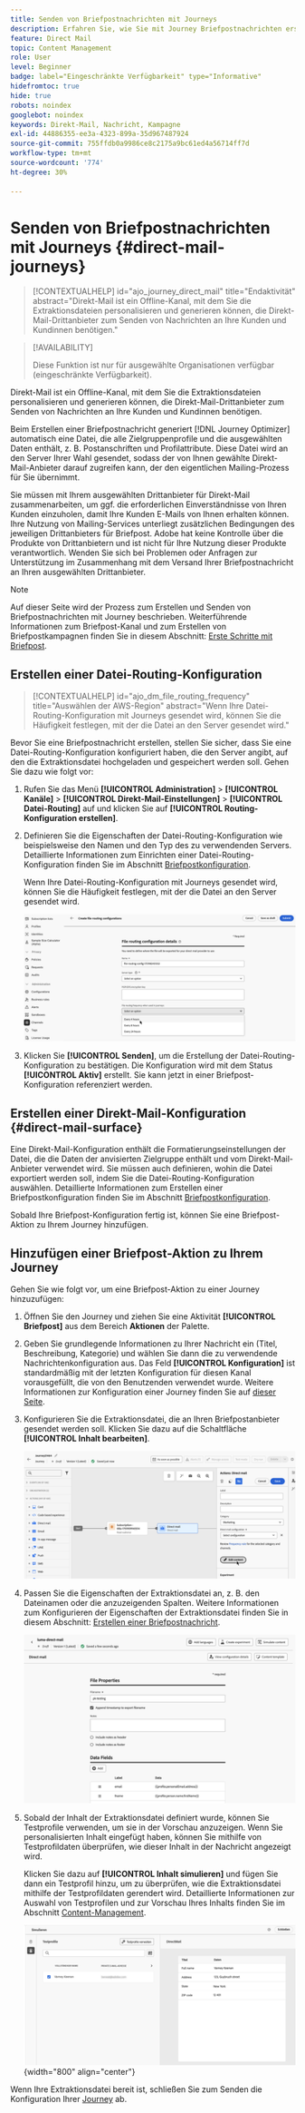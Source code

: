 ```yaml
---
title: Senden von Briefpostnachrichten mit Journeys
description: Erfahren Sie, wie Sie mit Journey Briefpostnachrichten erstellen und senden.
feature: Direct Mail
topic: Content Management
role: User
level: Beginner
badge: label="Eingeschränkte Verfügbarkeit" type="Informative"
hidefromtoc: true
hide: true
robots: noindex
googlebot: noindex
keywords: Direkt-Mail, Nachricht, Kampagne
exl-id: 44886355-ee3a-4323-899a-35d967487924
source-git-commit: 755ffdb0a9986ce8c2175a9bc61ed4a56714ff7d
workflow-type: tm+mt
source-wordcount: '774'
ht-degree: 30%

---
```


# Senden von Briefpostnachrichten mit Journeys {#direct-mail-journeys}

>[!CONTEXTUALHELP]
>id="ajo_journey_direct_mail"
>title="Endaktivität"
>abstract="Direkt-Mail ist ein Offline-Kanal, mit dem Sie die Extraktionsdateien personalisieren und generieren können, die Direkt-Mail-Drittanbieter zum Senden von Nachrichten an Ihre Kunden und Kundinnen benötigen."

>[!AVAILABILITY]
>
>Diese Funktion ist nur für ausgewählte Organisationen verfügbar (eingeschränkte Verfügbarkeit).

Direkt-Mail ist ein Offline-Kanal, mit dem Sie die Extraktionsdateien personalisieren und generieren können, die Direkt-Mail-Drittanbieter zum Senden von Nachrichten an Ihre Kunden und Kundinnen benötigen.

Beim Erstellen einer Briefpostnachricht generiert [!DNL Journey Optimizer] automatisch eine Datei, die alle Zielgruppenprofile und die ausgewählten Daten enthält, z. B. Postanschriften und Profilattribute. Diese Datei wird an den Server Ihrer Wahl gesendet, sodass der von Ihnen gewählte Direkt-Mail-Anbieter darauf zugreifen kann, der den eigentlichen Mailing-Prozess für Sie übernimmt.

Sie müssen mit Ihrem ausgewählten Drittanbieter für Direkt-Mail zusammenarbeiten, um ggf. die erforderlichen Einverständnisse von Ihren Kunden einzuholen, damit Ihre Kunden E-Mails von Ihnen erhalten können. Ihre Nutzung von Mailing-Services unterliegt zusätzlichen Bedingungen des jeweiligen Drittanbieters für Briefpost. Adobe hat keine Kontrolle über die Produkte von Drittanbietern und ist nicht für Ihre Nutzung dieser Produkte verantwortlich. Wenden Sie sich bei Problemen oder Anfragen zur Unterstützung im Zusammenhang mit dem Versand Ihrer Briefpostnachricht an Ihren ausgewählten Drittanbieter.

>[!NOTE]
>
>Auf dieser Seite wird der Prozess zum Erstellen und Senden von Briefpostnachrichten mit Journey beschrieben. Weiterführende Informationen zum Briefpost-Kanal und zum Erstellen von Briefpostkampagnen finden Sie in diesem Abschnitt: [Erste Schritte mit Briefpost](../direct-mail/get-started-direct-mail.md).

## Erstellen einer Datei-Routing-Konfiguration

>[!CONTEXTUALHELP]
>id="ajo_dm_file_routing_frequency"
>title="Auswählen der AWS-Region"
>abstract="Wenn Ihre Datei-Routing-Konfiguration mit Journeys gesendet wird, können Sie die Häufigkeit festlegen, mit der die Datei an den Server gesendet wird."

Bevor Sie eine Briefpostnachricht erstellen, stellen Sie sicher, dass Sie eine Datei-Routing-Konfiguration konfiguriert haben, die den Server angibt, auf den die Extraktionsdatei hochgeladen und gespeichert werden soll. Gehen Sie dazu wie folgt vor:

1. Rufen Sie das Menü **[!UICONTROL Administration]** > **[!UICONTROL Kanäle]** > **[!UICONTROL Direkt-Mail-Einstellungen]** > **[!UICONTROL Datei-Routing]** auf und klicken Sie auf **[!UICONTROL Routing-Konfiguration erstellen]**.

1. Definieren Sie die Eigenschaften der Datei-Routing-Konfiguration wie beispielsweise den Namen und den Typ des zu verwendenden Servers. Detaillierte Informationen zum Einrichten einer Datei-Routing-Konfiguration finden Sie im Abschnitt [Briefpostkonfiguration](../direct-mail/direct-mail-configuration.md#file-routing-configuration).

   Wenn Ihre Datei-Routing-Konfiguration mit Journeys gesendet wird, können Sie die Häufigkeit festlegen, mit der die Datei an den Server gesendet wird.

   ![](assets/file-routing-journey.png)

1. Klicken Sie **[!UICONTROL Senden]**, um die Erstellung der Datei-Routing-Konfiguration zu bestätigen. Die Konfiguration wird mit dem Status **[!UICONTROL Aktiv]** erstellt. Sie kann jetzt in einer Briefpost-Konfiguration referenziert werden.

## Erstellen einer Direkt-Mail-Konfiguration {#direct-mail-surface}

Eine Direkt-Mail-Konfiguration enthält die Formatierungseinstellungen der Datei, die die Daten der anvisierten Zielgruppe enthält und vom Direkt-Mail-Anbieter verwendet wird. Sie müssen auch definieren, wohin die Datei exportiert werden soll, indem Sie die Datei-Routing-Konfiguration auswählen. Detaillierte Informationen zum Erstellen einer Briefpostkonfiguration finden Sie im Abschnitt [Briefpostkonfiguration](../direct-mail/direct-mail-configuration.md#file-routing-configuration).

Sobald Ihre Briefpost-Konfiguration fertig ist, können Sie eine Briefpost-Aktion zu Ihrem Journey hinzufügen.

## Hinzufügen einer Briefpost-Aktion zu Ihrem Journey

Gehen Sie wie folgt vor, um eine Briefpost-Aktion zu einer Journey hinzuzufügen:

1. Öffnen Sie den Journey und ziehen Sie eine Aktivität **[!UICONTROL Briefpost]** aus dem Bereich **Aktionen** der Palette.

1. Geben Sie grundlegende Informationen zu Ihrer Nachricht ein (Titel, Beschreibung, Kategorie) und wählen Sie dann die zu verwendende Nachrichtenkonfiguration aus. Das Feld **[!UICONTROL Konfiguration]** ist standardmäßig mit der letzten Konfiguration für diesen Kanal vorausgefüllt, die von den Benutzenden verwendet wurde. Weitere Informationen zur Konfiguration einer Journey finden Sie auf [dieser Seite](../building-journeys/journey-gs.md).

1. Konfigurieren Sie die Extraktionsdatei, die an Ihren Briefpostanbieter gesendet werden soll. Klicken Sie dazu auf die Schaltfläche **[!UICONTROL Inhalt bearbeiten]**.

   ![](assets/direct-mail-add-journey.png)

1. Passen Sie die Eigenschaften der Extraktionsdatei an, z. B. den Dateinamen oder die anzuzeigenden Spalten. Weitere Informationen zum Konfigurieren der Eigenschaften der Extraktionsdatei finden Sie in diesem Abschnitt: [Erstellen einer Briefpostnachricht](../direct-mail/create-direct-mail.md#extraction-file).

   ![](assets/direct-mail-journey-content.png)

1. Sobald der Inhalt der Extraktionsdatei definiert wurde, können Sie Testprofile verwenden, um sie in der Vorschau anzuzeigen. Wenn Sie personalisierten Inhalt eingefügt haben, können Sie mithilfe von Testprofildaten überprüfen, wie dieser Inhalt in der Nachricht angezeigt wird.

   Klicken Sie dazu auf **[!UICONTROL Inhalt simulieren]** und fügen Sie dann ein Testprofil hinzu, um zu überprüfen, wie die Extraktionsdatei mithilfe der Testprofildaten gerendert wird. Detaillierte Informationen zur Auswahl von Testprofilen und zur Vorschau Ihres Inhalts finden Sie im Abschnitt [Content-Management](../content-management/preview-test.md).

   ![](assets/direct-mail-simulate.png){width="800" align="center"}

Wenn Ihre Extraktionsdatei bereit ist, schließen Sie zum Senden die Konfiguration Ihrer [Journey](../building-journeys/journey-gs.md) ab.
